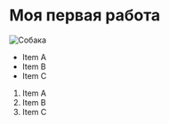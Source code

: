 # Моя первая работа

![Собака](https://github.com/arukin/otus/blob/main/db/img/T54A6863%20%D0%BA%D0%BE%D0%BF%D0%B8%D1%8F.jpg)



- Item A
- Item B
- Item C

1. Item A
2. Item B
3. Item C

